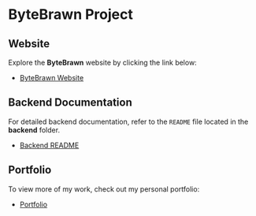 # ByteBrawn Project

## Website

Explore the **ByteBrawn** website by clicking the link below:

- [ByteBrawn Website](https://coltonhagan.github.io/ByteBrawn/)

## Backend Documentation

For detailed backend documentation, refer to the `README` file located in the **backend** folder.

- [Backend README](backend/README.md)

## Portfolio

To view more of my work, check out my personal portfolio:

- [Portfolio](https://coltonhagan.github.io/react-portfolio/)

